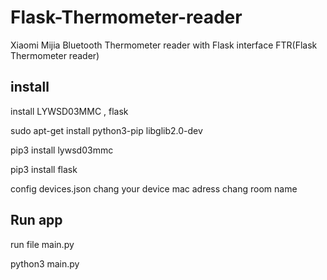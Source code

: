 # Flask-Thermometer-reader
Xiaomi Mijia Bluetooth Thermometer reader with Flask interface FTR(Flask Thermometer reader)

## install


install LYWSD03MMC , flask 

sudo apt-get install python3-pip libglib2.0-dev

pip3 install lywsd03mmc

pip3 install flask

config devices.json 
  chang your device mac adress 
  chang room name
  
## Run app
  run file main.py 
  
  python3 main.py
  
  
  


